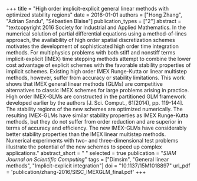 +++
title = "High order implicit-explicit general linear methods with optimized stability regions"
date = 2016-01-01
authors = ["Hong Zhang", "Adrian Sandu", "Sébastien Blaise"]
publication_types = ["2"]
abstract = "textcopyright 2016 Society for Industrial and Applied Mathematics. In the numerical solution of partial differential equations using a method-of-lines approach, the availability of high order spatial discretization schemes motivates the development of sophisticated high order time integration methods. For multiphysics problems with both stiff and nonstiff terms implicit-explicit (IMEX) time stepping methods attempt to combine the lower cost advantage of explicit schemes with the favorable stability properties of implicit schemes. Existing high order IMEX Runge-Kutta or linear multistep methods, however, suffer from accuracy or stability limitations. This work shows that IMEX general linear methods (GLMs) are competitive alternatives to classic IMEX schemes for large problems arising in practice. High order IMEX-GLMs are constructed in the partitioned GLM framework developed earlier by the authors [J. Sci. Comput., 61(2014), pp. 119-144]. The stability regions of the new schemes are optimized numerically. The resulting IMEX-GLMs have similar stability properties as IMEX Runge-Kutta methods, but they do not suffer from order reduction and are superior in terms of accuracy and efficiency. The new IMEX-GLMs have considerably better stability properties than the IMEX linear multistep methods. Numerical experiments with two- and three-dimensional test problems illustrate the potential of the new schemes to speed up complex applications."
abstract_short = " "
selected = true
publication = "*SIAM Journal on Scientific Computing*"
tags = ["Dimsim", "General linear methods", "Implicit-explicit integration"]
doi = "10.1137/15M1018897"
url_pdf = 'publication/zhang-2016/SISC_IMEXGLM_final.pdf'
+++

